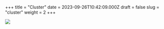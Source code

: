 +++
title = "Cluster"
date = 2023-09-26T10:42:09.000Z
draft = false
slug = "cluster"
weight = 2
+++

![](/images/proxcli_cluster_help.png)